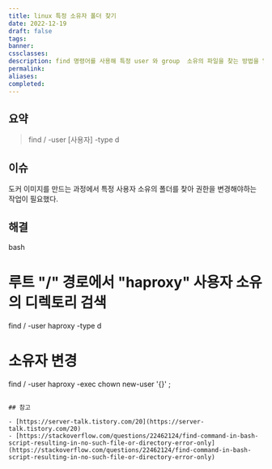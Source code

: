 ```yaml
---
title: linux 특정 소유자 폴더 찾기
date: 2022-12-19
draft: false
tags: 
banner: 
cssclasses: 
description: find 명령어를 사용해 특정 user 와 group  소유의 파일을 찾는 방법을 알아본다.
permalink: 
aliases: 
completed:
---
```

## 요약

> find / -user [사용자] -type d

## 이슈

도커 이미지를 만드는 과정에서 특정 사용자 소유의 폴더를 찾아 권한을 변경해야하는 작업이 필요했다.

## 해결

bash
# 루트 "/" 경로에서 "haproxy" 사용자 소유의 디렉토리 검색
find / -user haproxy -type d

# 소유자 변경
find / -user haproxy -exec chown new-user '{}' \;
```

## 참고

- [https://server-talk.tistory.com/20](https://server-talk.tistory.com/20)
- [https://stackoverflow.com/questions/22462124/find-command-in-bash-script-resulting-in-no-such-file-or-directory-error-only](https://stackoverflow.com/questions/22462124/find-command-in-bash-script-resulting-in-no-such-file-or-directory-error-only)
